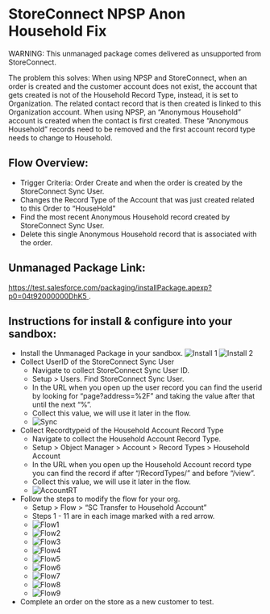 
# StoreConnect NPSP Anon Household Fix

WARNING: This unmanaged package comes delivered as unsupported from StoreConnect.

The problem this solves:
When using NPSP and StoreConnect, when an order is created and the customer account does not exist, the account that gets created is not of the Household Record Type, instead, it is set to Organization. The related contact record that is then created is linked to this Organization account. When using NPSP, an “Anonymous Household” account is created when the contact is first created. These “Anonymous Household” records need to be removed and the first account record type needs to change to Household.

## Flow Overview:
- Trigger Criteria: Order Create and  when the order is created by the StoreConnect Sync User.
- Changes the Record Type of the Account that was just created related to this Order to “HouseHold”
- Find the most recent Anonymous Household record created by StoreConnect Sync User.
- Delete this single Anonymous Household record that is associated with the order.

## Unmanaged Package Link:
[https://test.salesforce.com/packaging/installPackage.apexp?p0=04t92000000DhK5 ](https://test.salesforce.com/packaging/installPackage.apexp?p0=04t92000000DhK5).


## Instructions for install & configure into your sandbox:

- Install the Unmanaged Package in your sandbox.
![Install 1](https://res.cloudinary.com/hzkr6fi81/image/upload/v1735936108/media/npsp_1a.png)
![Install 2](https://res.cloudinary.com/hzkr6fi81/image/upload/v1735936131/media/npsp_2.png)
- Collect UserID of the StoreConnect Sync User
    - Navigate to collect StoreConnect Sync User ID.
    - Setup > Users. Find StoreConnect Sync User. 
    - In the URL when you open up the user record you can find the userid by looking for “page?address=%2F” and taking the value after that until the next “%”.
    - Collect this value, we will use it later in the flow.
    - ![Sync](https://res.cloudinary.com/hzkr6fi81/image/upload/v1735936145/media/npsp_3.png)
- Collect Recordtypeid of the Household Account Record Type
    - Navigate to collect the Household Account Record Type.
    - Setup > Object Manager > Account > Record Types > Household Account
    - In the URL when you open up the Household Account record type you can find the record if after “/RecordTypes/” and before “/view”. 
    - Collect this value, we will use it later in the flow.
    - ![AccountRT](https://res.cloudinary.com/hzkr6fi81/image/upload/v1735936161/media/npsp_4.png)
- Follow the steps to modify the flow for your org.
    - Setup > Flow > “SC Transfer to Household Account”
    - Steps 1 - 11 are in each image marked with a red arrow.
    - ![Flow1](https://res.cloudinary.com/hzkr6fi81/image/upload/v1735936173/media/npsp_5.png)
    - ![Flow2](https://res.cloudinary.com/hzkr6fi81/image/upload/v1735936196/media/npsp_6.png)
    - ![Flow3](https://res.cloudinary.com/hzkr6fi81/image/upload/v1735936208/media/npsp_7.png)
    - ![Flow4](https://res.cloudinary.com/hzkr6fi81/image/upload/v1735936222/media/npsp_8.png)
    - ![Flow5](https://res.cloudinary.com/hzkr6fi81/image/upload/v1735936235/media/npsp_9.png)
    - ![Flow6](https://res.cloudinary.com/hzkr6fi81/image/upload/v1735936249/media/npsp_10.png)
    - ![Flow7](https://res.cloudinary.com/hzkr6fi81/image/upload/v1735936260/media/npsp_11.png)
    - ![Flow8](https://res.cloudinary.com/hzkr6fi81/image/upload/v1735936272/media/npsp_12.png)
    - ![Flow9](https://res.cloudinary.com/hzkr6fi81/image/upload/v1735936284/media/npsp_13.png)
- Complete an order on the store as a new customer to test.



